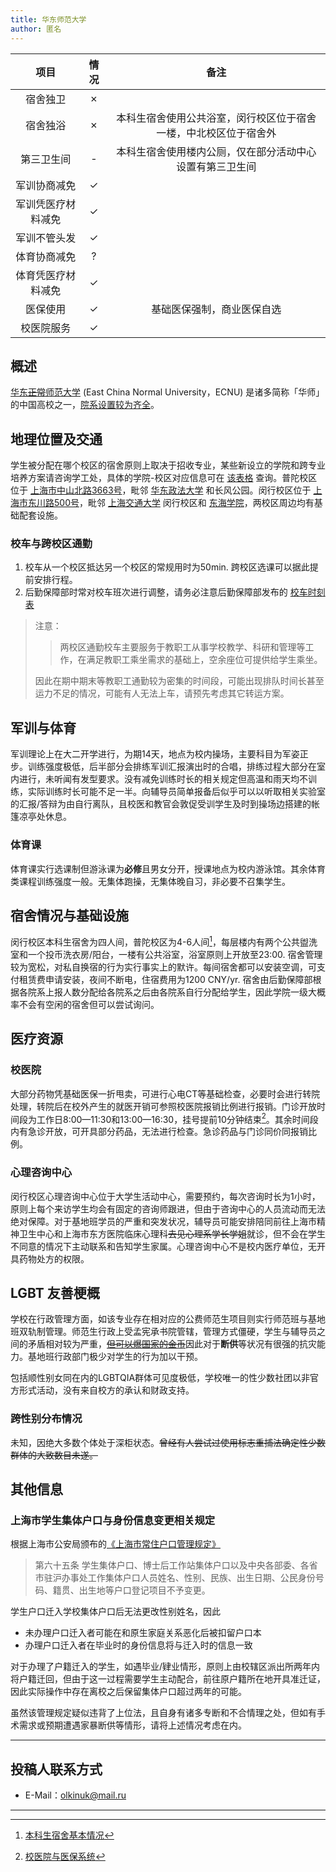 ```yaml
---
title: 华东师范大学
author: 匿名
---
```


|        项目        | 情况  |     备注     |
| :----------------: | :---: | :----------: |
|      宿舍独卫      |   ✗   |         |
|      宿舍独浴      |   ✗  | 本科生宿舍使用公共浴室，闵行校区位于宿舍一楼，中北校区位于宿舍外 |
|     第三卫生间     |   -   | 本科生宿舍使用楼内公厕，仅在部分活动中心设置有第三卫生间 |
|    军训协商减免    |   ✓   |              |
| 军训凭医疗材料减免 |   ✓   |              |
|    军训不管头发    |   ✓   |        |
|    体育协商减免    |   ?   |              |
| 体育凭医疗材料减免 |   ✓   |              |
|      医保使用      |   ✓   | 基础医保强制，商业医保自选 |
|     校医院服务     |   ✓   |       |

## 概述

[华东~~正常~~师范大学](https://www.ecnu.edu.cn/) (East China Normal University，ECNU) 是诸多简称「华师」的中国高校之一，[院系设置较为齐全](https://www.ecnu.edu.cn/wzcd/xxgk/yxsz.htm)。

## 地理位置及交通

学生被分配在哪个校区的宿舍原则上取决于招收专业，某些新设立的学院和跨专业培养方案请咨询学工处，具体的学院-校区对应信息可在 [该表格](https://zsb.ecnu.edu.cn/f3/08/c37582a520968/page.htm) 查询。普陀校区位于 [上海市中山北路3663号](https://www.openstreetmap.org/relation/6179557)，毗邻 [华东政法大学]() 和长风公园。闵行校区位于 [上海市东川路500号](https://www.openstreetmap.org/way/293438840)，毗邻 [上海交通大学]() 闵行校区和 [东海学院]()，两校区周边均有基础配套设施。

### 校车与跨校区通勤

1. 校车从一个校区抵达另一个校区的常规用时为50min. 跨校区选课可以据此提前安排行程。
2. 后勤保障部时常对校车班次进行调整，请务必注意后勤保障部发布的 [校车时刻表](https://houqin.ecnu.edu.cn/28837/list.htm)

> 注意：
>
> > 两校区通勤校车主要服务于教职工从事学校教学、科研和管理等工作，在满足教职工乘坐需求的基础上，空余座位可提供给学生乘坐。
>
> 因此在期中期末等教职工通勤较为密集的时间段，可能出现排队时间长甚至运力不足的情况，可能有人无法上车，请预先考虑其它转运方案。

## 军训与体育

<!-- ### 军训 -->

军训理论上在大二开学进行，为期14天，地点为校内操场，主要科目为军姿正步。训练强度极低，后半部分会排练军训汇报演出时的合唱，排练过程大部分在室内进行，未听闻有发型要求。没有减免训练时长的相关规定但高温和雨天均不训练，实际训练时长可能不足一半。向辅导员简单报备后似乎可以以听取相关实验室的汇报/答辩为由自行离队，且校医和教官会敦促受训学生及时到操场边搭建的帐篷凉亭处休息。

### 体育课

体育课实行选课制但游泳课为**必修**且男女分开，授课地点为校内游泳馆。其余体育类课程训练强度一般。无集体跑操，无集体晚自习，非必要不召集学生。

<!-- #### 体测 -->

## 宿舍情况与基础设施

闵行校区本科生宿舍为四人间，普陀校区为4-6人间[^1]，每层楼内有两个公共盥洗室和一个投币洗衣房/阳台，一楼有公共浴室，浴室原则上开放至23:00. 宿舍管理较为宽松，对私自换宿的行为实行事实上的默许。每间宿舍都可以安装空调，可支付租赁费申请安装，夜间不断电，住宿费用为1200 CNY/yr. 宿舍由后勤保障部根据各院系上报人数分配给各院系之后由各院系自行分配给学生，因此学院一级大概率不会有空闲的宿舍但可以尝试询问。

## 医疗资源

### 校医院

大部分药物凭基础医保一折甩卖，可进行心电CT等基础检查，必要时会进行转院处理，转院后在校外产生的就医开销可参照校医院报销比例进行报销。门诊开放时间段为工作日8:00—11:30和13:00—16:30，挂号提前10分钟结束[^2]。其余时间段内有急诊开放，可开具部分药品，无法进行检查。急诊药品与门诊同价同报销比例。

### 心理咨询中心

闵行校区心理咨询中心位于大学生活动中心，需要预约，每次咨询时长为1小时，原则上每个来访学生均会有固定的咨询师跟进，但由于咨询中心的人员流动而无法绝对保障。对于基地班学员的严重和突发状况，辅导员可能安排陪同前往上海市精神卫生中心和上海市东方医院临床心理科~~去见心理系学长学姐~~就诊，但不会在学生不同意的情况下主动联系和告知学生家属。心理咨询中心不是校内医疗单位，无开具药物处方的权限。

## LGBT 友善梗概

学校在行政管理方面，如该专业存在相对应的公费师范生项目则实行师范班与基地班双轨制管理。师范生行政上受孟宪承书院管辖，管理方式僵硬，学生与辅导员之间的矛盾相对较为严重，[~~但可以爆国家的金币~~](https://zsb.ecnu.edu.cn/d0/cf/c37582a446671/page.htm)因此对于**断供**等状况有很强的抗灾能力。基地班行政部门极少对学生的行为加以干预。

包括顺性别女同在内的LGBTQIA群体可见度极低，学校唯一的性少数社团以非官方形式活动，没有来自校方的承认和财政支持。

### 跨性别分布情况

未知，因绝大多数个体处于深柜状态。~~曾经有人尝试过使用标志重捕法确定性少数群体的大致数目未遂。~~

<!-- ### 院系探路 -->

## 其他信息

### 上海市学生集体户口与身份信息变更相关规定

根据上海市公安局颁布的[《上海市常住户口管理规定》](https://gaj.sh.gov.cn/shga/wzXxfbZfgkxx/detail?pa=7e6fb2fa2038e383cd705b71fbe4b03241351027bfa0f26efedd08cb679987c1c9fd6c3790e0e610)

> 第六十五条  学生集体户口、博士后工作站集体户口以及中央各部委、各省市驻沪办事处工作集体户口人员姓名、性别、民族、出生日期、公民身份号码、籍贯、出生地等户口登记项目不予变更。

学生户口迁入学校集体户口后无法更改性别姓名，因此

- 未办理户口迁入者可能在和原生家庭关系恶化后被扣留户口本
- 办理户口迁入者在毕业时的身份信息将与迁入时的信息一致

对于办理了户籍迁入的学生，如遇毕业/肄业情形，原则上由校辖区派出所两年内将户籍迁回，但由于这一过程需要学生主动配合，前往原户籍所在地开具准迁证，因此实际操作中存在离校之后保留集体户口超过两年的可能。

虽然该管理规定疑似违背了上位法，且自身有诸多专断和不合情理之处，但如有手术需求或预期遭遇家暴断供等情形，请将上述情况考虑在内。

---

## 投稿人联系方式

<!-- ### 贡献者姓名 -->

- E-Mail：<olkinuk@mail.ru>

---

[^1]: [本科生宿舍基本情况](https://houqin.ecnu.edu.cn/10852/list.htm)
[^2]: [校医院与医保系统](https://houqin.ecnu.edu.cn/ylfw/list.htm)